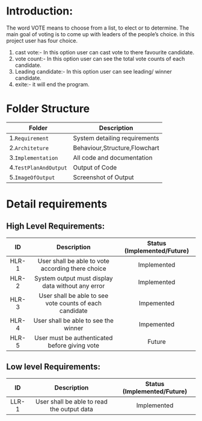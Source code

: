 # Introduction: 

 The word VOTE means to choose from a list, to elect or to determine. The main goal of voting is to come up with leaders of the people’s choice. in this project user has four choice. 
1. cast vote:- In this option user can cast vote to there favourite candidate.
2. vote count:- In this option user can see the total vote counts of each candidate. 
3. Leading candidate:- In this option user can see leading/ winner candidate.
4. exite:- it will end the program.


# Folder Structure
|Folder        |Description |
|-------------|-----------|
|1.`Requirement`|System detailing requirements|
|2.`Architeture`|Behaviour,Structure,Flowchart|
|3.`Implementation`|All code and documentation|
|4.`TestPlanAndOutput`|Output of Code|
|5.`ImageOfOutput`|Screenshot of Output|

# Detail requirements
## High Level Requirements:

| ID | Description | Status (Implemented/Future)|
|:---:|:---:|:---:|
|HLR-1| User shall be able to vote according there choice |Implemented|
|HLR-2| System output must display data without any error |Implemented|
|HLR-3| User shall be able to see vote counts of each candidate |Impemented|
|HLR-4| User shall be able to see the winner |Impemented|
|HLR-5| User must be authenticated before giving vote |Future|


##  Low level Requirements:
| ID | Description | Status (Implemented/Future)|
|:---:|:---:|:---:|
|LLR-1|User shall be able to read the output data|Implemented| 
